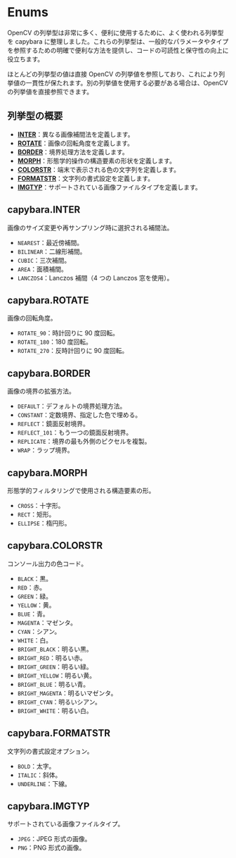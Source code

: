 # Enums

OpenCV の列挙型は非常に多く、便利に使用するために、よく使われる列挙型を capybara に整理しました。これらの列挙型は、一般的なパラメータやタイプを参照するための明確で便利な方法を提供し、コードの可読性と保守性の向上に役立ちます。

ほとんどの列挙型の値は直接 OpenCV の列挙値を参照しており、これにより列挙値の一貫性が保たれます。別の列挙値を使用する必要がある場合は、OpenCV の列挙値を直接参照できます。

## 列挙型の概要

- [**INTER**](https://github.com/DocsaidLab/Capybara/blob/975d62fba4f76db59e715c220f7a2af5ad8d050e/capybara/enums.py#L12)：異なる画像補間法を定義します。
- [**ROTATE**](https://github.com/DocsaidLab/Capybara/blob/975d62fba4f76db59e715c220f7a2af5ad8d050e/capybara/enums.py#L20)：画像の回転角度を定義します。
- [**BORDER**](https://github.com/DocsaidLab/Capybara/blob/975d62fba4f76db59e715c220f7a2af5ad8d050e/capybara/enums.py#L26)：境界処理方法を定義します。
- [**MORPH**](https://github.com/DocsaidLab/Capybara/blob/975d62fba4f76db59e715c220f7a2af5ad8d050e/capybara/enums.py#L35)：形態学的操作の構造要素の形状を定義します。
- [**COLORSTR**](https://github.com/DocsaidLab/Capybara/blob/975d62fba4f76db59e715c220f7a2af5ad8d050e/capybara/enums.py#L41)：端末で表示される色の文字列を定義します。
- [**FORMATSTR**](https://github.com/DocsaidLab/Capybara/blob/975d62fba4f76db59e715c220f7a2af5ad8d050e/capybara/enums.py#L60)：文字列の書式設定を定義します。
- [**IMGTYP**](https://github.com/DocsaidLab/Capybara/blob/975d62fba4f76db59e715c220f7a2af5ad8d050e/capybara/enums.py#L66)：サポートされている画像ファイルタイプを定義します。

## capybara.INTER

画像のサイズ変更や再サンプリング時に選択される補間法。

- `NEAREST`：最近傍補間。
- `BILINEAR`：二線形補間。
- `CUBIC`：三次補間。
- `AREA`：面積補間。
- `LANCZOS4`：Lanczos 補間（4 つの Lanczos 窓を使用）。

## capybara.ROTATE

画像の回転角度。

- `ROTATE_90`：時計回りに 90 度回転。
- `ROTATE_180`：180 度回転。
- `ROTATE_270`：反時計回りに 90 度回転。

## capybara.BORDER

画像の境界の拡張方法。

- `DEFAULT`：デフォルトの境界処理方法。
- `CONSTANT`：定数境界、指定した色で埋める。
- `REFLECT`：鏡面反射境界。
- `REFLECT_101`：もう一つの鏡面反射境界。
- `REPLICATE`：境界の最も外側のピクセルを複製。
- `WRAP`：ラップ境界。

## capybara.MORPH

形態学的フィルタリングで使用される構造要素の形。

- `CROSS`：十字形。
- `RECT`：矩形。
- `ELLIPSE`：楕円形。

## capybara.COLORSTR

コンソール出力の色コード。

- `BLACK`：黒。
- `RED`：赤。
- `GREEN`：緑。
- `YELLOW`：黄。
- `BLUE`：青。
- `MAGENTA`：マゼンタ。
- `CYAN`：シアン。
- `WHITE`：白。
- `BRIGHT_BLACK`：明るい黒。
- `BRIGHT_RED`：明るい赤。
- `BRIGHT_GREEN`：明るい緑。
- `BRIGHT_YELLOW`：明るい黄。
- `BRIGHT_BLUE`：明るい青。
- `BRIGHT_MAGENTA`：明るいマゼンタ。
- `BRIGHT_CYAN`：明るいシアン。
- `BRIGHT_WHITE`：明るい白。

## capybara.FORMATSTR

文字列の書式設定オプション。

- `BOLD`：太字。
- `ITALIC`：斜体。
- `UNDERLINE`：下線。

## capybara.IMGTYP

サポートされている画像ファイルタイプ。

- `JPEG`：JPEG 形式の画像。
- `PNG`：PNG 形式の画像。
